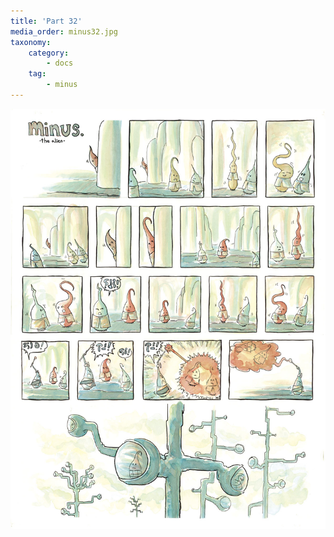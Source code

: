 ```yaml
---
title: 'Part 32'
media_order: minus32.jpg
taxonomy:
    category:
        - docs
    tag:
        - minus
---
```


![](minus32.jpg)